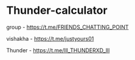 ﻿# Thunder-calculator
 
 group - https://t.me/FRIENDS_CHATTING_POINT
 
 vishakha - https://t.me/justyours01
 
 Thunder - https://t.me/lll_THUNDERXD_lll

